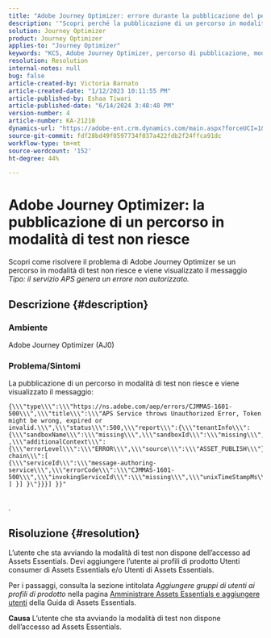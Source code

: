```yaml
---
title: "Adobe Journey Optimizer: errore durante la pubblicazione del percorso in modalità di test"
description: '"Scopri perché la pubblicazione di un percorso in modalità di test non riesce".'
solution: Journey Optimizer
product: Journey Optimizer
applies-to: "Journey Optimizer"
keywords: "KCS, Adobe Journey Optimizer, percorso di pubblicazione, modalità di test, errori, AJO"
resolution: Resolution
internal-notes: null
bug: false
article-created-by: Victoria Barnato
article-created-date: "1/12/2023 10:11:55 PM"
article-published-by: Eshaa Tiwari
article-published-date: "6/14/2024 3:48:48 PM"
version-number: 4
article-number: KA-21210
dynamics-url: "https://adobe-ent.crm.dynamics.com/main.aspx?forceUCI=1&pagetype=entityrecord&etn=knowledgearticle&id=da48411e-c692-ed11-aad1-6045bd006d92"
source-git-commit: fdf28bd49f0597734f037a422fdb2f24ffca91dc
workflow-type: tm+mt
source-wordcount: '152'
ht-degree: 44%

---
```


# Adobe Journey Optimizer: la pubblicazione di un percorso in modalità di test non riesce


Scopri come risolvere il problema di Adobe Journey Optimizer se un percorso in modalità di test non riesce e viene visualizzato il messaggio *Tipo: il servizio APS genera un errore non autorizzato.*

## Descrizione {#description}


### Ambiente

Adobe Journey Optimizer (AJ0)

### <b>Problema/Sintomi</b>

La pubblicazione di un percorso in modalità di test non riesce e viene visualizzato il messaggio:


```
{\\\"type\\\":\\\"https://ns.adobe.com/aep/errors/CJMMAS-1601-500\\\",\\\"title\\\":\\\"APS Service throws Unauthorized Error, Token might be wrong, expired or invalid.\\\",\\\"status\\\":500,\\\"report\\\":{\\\"tenantInfo\\\":
{\\\"sandboxName\\\":\\\"missing\\\",\\\"sandboxId\\\":\\\"missing\\\",\\\"imsOrgId\\\":\\\"missing\\\"}
,\\\"additionalContext\\\":{\\\"errorLevel\\\":\\\"ERROR\\\",\\\"source\\\":\\\"ASSET_PUBLISH\\\"}},\\\"error-chain\\\":[ 
{\\\"serviceId\\\":\\\"message-authoring-service\\\",\\\"errorCode\\\":\\\"CJMMAS-1601-500\\\",\\\"invokingServiceId\\\":\\\"missing\\\",\\\"unixTimeStampMs\\\":«REDACTED»}
] }] }\"}}}] }}"
```

<br>.

## Risoluzione {#resolution}


L’utente che sta avviando la modalità di test non dispone dell’accesso ad Assets Essentials. Devi aggiungere l’utente ai profili di prodotto Utenti consumer di Assets Essentials e/o Utenti di Assets Essentials.

Per i passaggi, consulta la sezione intitolata *Aggiungere gruppi di utenti ai profili di prodotto* nella pagina [Amministrare Assets Essentials e aggiungere utenti](https://experienceleague.adobe.com/docs/experience-manager-assets-essentials/help/get-started-admins/deploy-administer.html?lang=it#add-users-to-product-profiles) della Guida di Assets Essentials.

<b>Causa</b>
L’utente che sta avviando la modalità di test non dispone dell’accesso ad Assets Essentials.
